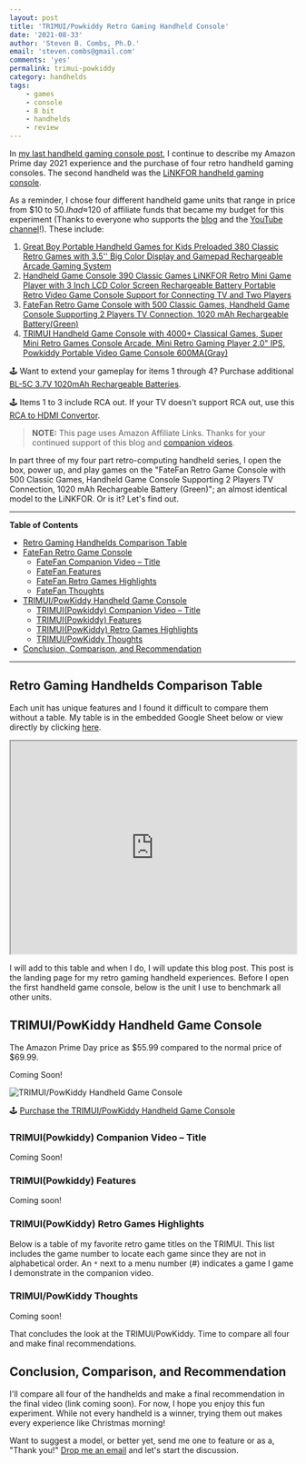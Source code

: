 ```yaml
---
layout: post
title: 'TRIMUI/Powkiddy Retro Gaming Handheld Console'
date: '2021-08-33'
author: 'Steven B. Combs, Ph.D.'
email: 'steven.combs@gmail.com'
comments: 'yes'
permalink: trimui-powkiddy
category: handhelds
tags:
    - games
    - console
    - 8 bit
    - handhelds
    - review
---
```


In [my last handheld gaming console post](https://www.stevencombs.com/linkfor), I continue to describe my Amazon Prime day 2021 experience and the purchase of four retro handheld gaming consoles. The second handheld was the [LiNKFOR handheld gaming console](https://amzn.to/3zZoOOc).

As a reminder, I chose four different handheld game units that range in price from $10 to $50. I had ≈$120 of affiliate funds that became my budget for this experiment (Thanks to everyone who supports the [blog](https://www.stevencombs.com) and the [YouTube channel](https://www.youtube.com/stevencombs)!). These include:

1. [Great Boy Portable Handheld Games for Kids Preloaded 380 Classic Retro Games with 3.5'' Big Color Display and Gamepad Rechargeable Arcade Gaming System](https://amzn.to/3xfJQ9u)
2. [Handheld Game Console 390 Classic Games LiNKFOR Retro Mini Game Player with 3 Inch LCD Color Screen Rechargeable Battery Portable Retro Video Game Console Support for Connecting TV and Two Players](https://amzn.to/3zZoOOc)
3. [FateFan Retro Game Console with 500 Classic Games, Handheld Game Console Supporting 2 Players TV Connection, 1020 mAh Rechargeable Battery(Green)](https://amzn.to/3lgk0zK)
4. [TRIMUI Handheld Game Console with 4000+ Classical Games, Super Mini Retro Games Console Arcade, Mini Retro Gaming Player 2.0" IPS, Powkiddy Portable Video Game Console 600MA(Gray)](https://amzn.to/3zTeSW8)

🕹️ Want to extend your gameplay for items 1 through 4? Purchase additional [BL-5C 3.7V 1020mAh Rechargeable Batteries](https://amzn.to/3zXcgqr).

🕹️ Items 1 to 3 include RCA out. If your TV doesn't support RCA out, use this [RCA to HDMI Convertor](https://amzn.to/3fjnRZ3).

> **NOTE:** This page uses Amazon Affiliate Links. Thanks for your continued support of this blog and [companion videos](https://www.youtube.com/stevencombs).

In part three of my four part retro-computing handheld series, I open the box, power up, and play games on the "FateFan Retro Game Console with 500 Classic Games, Handheld Game Console Supporting 2 Players TV Connection, 1020 mAh Rechargeable Battery (Green)"; an almost identical model to the LiNKFOR. Or is it? Let's find out.

---

**Table of Contents**

<!-- TOC -->

- [Retro Gaming Handhelds Comparison Table](#retro-gaming-handhelds-comparison-table)
- [FateFan Retro Game Console](#fatefan-retro-game-console)
  - [FateFan Companion Video – Title](#fatefan-companion-video--title)
  - [FateFan Features](#fatefan-features)
  - [FateFan Retro Games Highlights](#fatefan-retro-games-highlights)
  - [FateFan Thoughts](#fatefan-thoughts)
- [TRIMUI/PowKiddy Handheld Game Console](#trimuipowkiddy-handheld-game-console)
  - [TRIMUI(Powkiddy) Companion Video – Title](#trimuipowkiddy-companion-video--title)
  - [TRIMUI(Powkiddy) Features](#trimuipowkiddy-features)
  - [TRIMUI(PowKiddy) Retro Games Highlights](#trimuipowkiddy-retro-games-highlights)
  - [TRIMUI/PowKiddy Thoughts](#trimuipowkiddy-thoughts)
- [Conclusion, Comparison, and Recommendation](#conclusion-comparison-and-recommendation)

<!-- /TOC -->

---

## Retro Gaming Handhelds Comparison Table

Each unit has unique features and I found it difficult to compare them without a table. My table is in the embedded Google Sheet below or view directly by clicking [here](https://docs.google.com/spreadsheets/d/18F2VdasK79-lrjHz8jJKqSnqtliHu4gak_LHxMsmsMA/edit?usp=sharing).

<iframe width="100%" height=375px src="https://docs.google.com/spreadsheets/d/e/2PACX-1vRWTY_jl6B3ZKV_AWtv_bxFXq4vcV-znnsOuUeCL5h0zZY9eUFrIiYS9d9JIQu5H7gMS9qAONhOag5D/pubhtml?gid=0&amp;single=true&amp;widget=true&amp;headers=false"></iframe>

I will add to this table and when I do, I will update this blog post. This post is the landing page for my retro gaming handheld experiences. Before I open the first handheld game console, below is the unit I use to benchmark all other units.

## TRIMUI/PowKiddy Handheld Game Console

The Amazon Prime Day price as $55.99 compared to the normal price of $69.99.

Coming Soon!

![TRIMUI/PowKiddy Handheld Game Console](https://images-na.ssl-images-amazon.com/images/I/61HhWD8BVlS._SL1001_.jpg)

🕹️ [Purchase the TRIMUI/PowKiddy Handheld Game Console](https://amzn.to/2ToVAsp)

### TRIMUI(Powkiddy) Companion Video – Title

Coming Soon!

### TRIMUI(Powkiddy) Features

Coming soon!

### TRIMUI(PowKiddy) Retro Games Highlights

Below is a table of my favorite retro game titles on the TRIMUI. This list includes the game number to locate each game since they are not in alphabetical order. An `*` next to a menu number (#) indicates a game I game I demonstrate in the companion video.

### TRIMUI/PowKiddy Thoughts

Coming soon!

That concludes the look at the TRIMUI/PowKiddy. Time to compare all four and make final recommendations.

## Conclusion, Comparison, and Recommendation

I'll compare all four of the handhelds and make a final recommendation in the final video (link coming soon). For now, I hope you enjoy this fun experiment. While not every handheld is a winner, trying them out makes every experience like Christmas morning!

Want to suggest a model, or better yet, send me one to feature or as a, "Thank you!" [Drop me an email](mailto:retrocombs@icloud.com) and let's start the discussion.
